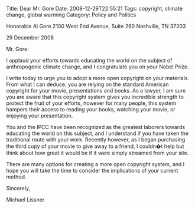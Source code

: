 Title: Dear Mr. Gore
Date: 2008-12-29T22:55:21
Tags: copyright, climate change, global warming
Category: Policy and Politics


Honorable Al Gore
2100 West End Avenue, Suite 260
Nashville, TN 37203

29 December 2008

Mr. Gore:

I applaud your efforts towards educating the world on the subject of anthropogenic climate change, and I congratulate you on your Nobel Prize. 

I write today to urge you to adopt a more open copyright on your materials. From what I can deduce, you are relying on the standard American copyright for your movie, presentations and books. As a lawyer, I am sure you are aware that this copyright system gives you incredible strength to protect the fruit of your efforts, however for many people, this system hampers their access to reading your books, watching your movie, or enjoying your presentation.

You and the IPCC have been recognized as the greatest laborers towards educating the world on this subject, and I understand if you have taken the traditional route with your work. Recently however, as I began purchasing the third copy of your movie to give away to a friend, I couldn�t help but think about how great it would be if it were simply streamed from your site.

There are many options for creating a more open copyright system, and I hope you will take the time to consider the implications of your current method.

Sincerely,


Michael Lissner

